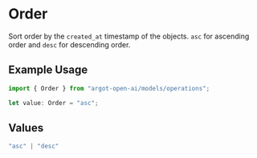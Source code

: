 # Order

Sort order by the `created_at` timestamp of the objects. `asc` for ascending order and `desc` for descending order.


## Example Usage

```typescript
import { Order } from "argot-open-ai/models/operations";

let value: Order = "asc";
```

## Values

```typescript
"asc" | "desc"
```